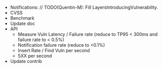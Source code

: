 - Notifications: // TODO(Quentin-M): Fill LayersIntroducingVulnerability.
- CVSS
- Benchmark
- Update doc
- API
  - Measure Vuln Latency / Failure rate (reduce to TP95 < 300ms and failure rate to < 0.5%)
  - Notification failure rate (reduce to <0.1%)
  - Insert Rate / Find Vuln per second
  - 5XX per second
- Update contrib
